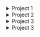 
<details>
<summary>Project 1</summary>
<p>

- ✔ [Done a Project with Titanic data set and came up with certain Predictions. "Data Science"](https://github.com/N-BHUVANESH/Projects/blob/25507ce3bce3ddf3f05e53c9a2eb9f83ec753e91/Bhuvanesh_N_Data_Analytics_Project.ipynb)

</p></details>



<details>
<summary>Project 2</summary>
<p>

- ✔ [Done a Project to Dashboard a Data set. "Data Science"](https://github.com/N-BHUVANESH/Projects/blob/25507ce3bce3ddf3f05e53c9a2eb9f83ec753e91/Dashboarding%20Project.xlsx)

</p></details>


<details>
<summary>Project 3</summary>
<p>

- ✔ [A Journey to the Mariana Trench](https://n-bhuvanesh.github.io/Mariana-Trench/
)
- ✔ [Source](https://github.com/N-BHUVANESH/Mariana-Trench.git
)  

</p></details>



<details>
<summary>Project 3</summary>
<p>

- ✔ [Calculator](https://n-bhuvanesh.github.io/Calculator/
)
- ✔ [Source](
)  

</p></details>

